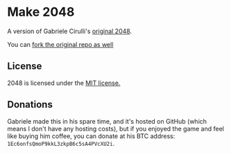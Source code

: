 # Make 2048
A version of Gabriele Cirulli's [original 2048](http://gabrielecirulli.github.io/2048/).

You can [fork the original repo as well](https://github.com/gabrielecirulli/2048)



## License
2048 is licensed under the [MIT license.](https://github.com/gabrielecirulli/2048/blob/master/LICENSE.txt)

## Donations
Gabriele made this in his spare time, and it's hosted on GitHub (which means I don't have any hosting costs), but if you enjoyed the game and feel like buying him coffee, you can donate at his BTC address: `1Ec6onfsQmoP9kkL3zkpB6c5sA4PVcXU2i`.
